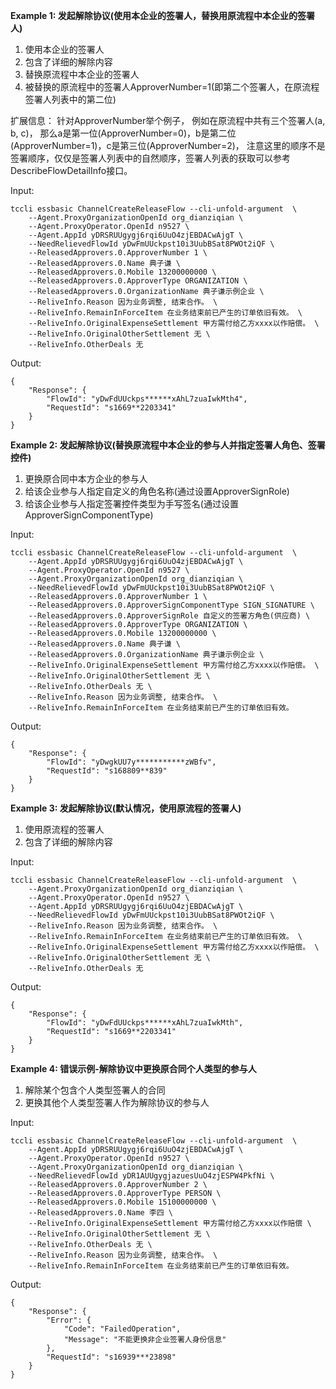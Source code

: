 **Example 1: 发起解除协议(使用本企业的签署人，替换用原流程中本企业的签署人)**

1. 使用本企业的签署人
2. 包含了详细的解除内容
3. 替换原流程中本企业的签署人
4. 被替换的原流程中的签署人ApproverNumber=1(即第二个签署人，在原流程签署人列表中的第二位)

扩展信息：
针对ApproverNumber举个例子，
例如在原流程中共有三个签署人(a, b, c)，
那么a是第一位(ApproverNumber=0)，b是第二位(ApproverNumber=1)，c是第三位(ApproverNumber=2)，
注意这里的顺序不是签署顺序，仅仅是签署人列表中的自然顺序，签署人列表的获取可以参考DescribeFlowDetailInfo接口。

Input: 

```
tccli essbasic ChannelCreateReleaseFlow --cli-unfold-argument  \
    --Agent.ProxyOrganizationOpenId org_dianziqian \
    --Agent.ProxyOperator.OpenId n9527 \
    --Agent.AppId yDRSRUUgygj6rqi6UuO4zjEBDACwAjgT \
    --NeedRelievedFlowId yDwFmUUckpst10i3UubBSat8PWOt2iQF \
    --ReleasedApprovers.0.ApproverNumber 1 \
    --ReleasedApprovers.0.Name 典子谦 \
    --ReleasedApprovers.0.Mobile 13200000000 \
    --ReleasedApprovers.0.ApproverType ORGANIZATION \
    --ReleasedApprovers.0.OrganizationName 典子谦示例企业 \
    --ReliveInfo.Reason 因为业务调整, 结束合作。 \
    --ReliveInfo.RemainInForceItem 在业务结束前已产生的订单依旧有效。 \
    --ReliveInfo.OriginalExpenseSettlement 甲方需付给乙方xxxx以作赔偿。 \
    --ReliveInfo.OriginalOtherSettlement 无 \
    --ReliveInfo.OtherDeals 无
```

Output: 
```
{
    "Response": {
        "FlowId": "yDwFdUUckps******xAhL7zuaIwkMth4",
        "RequestId": "s1669**2203341"
    }
}
```

**Example 2: 发起解除协议(替换原流程中本企业的参与人并指定签署人角色、签署控件)**

1. 更换原合同中本方企业的参与人
2. 给该企业参与人指定自定义的角色名称(通过设置ApproverSignRole)
3. 给该企业参与人指定签署控件类型为手写签名(通过设置ApproverSignComponentType)

Input: 

```
tccli essbasic ChannelCreateReleaseFlow --cli-unfold-argument  \
    --Agent.AppId yDRSRUUgygj6rqi6UuO4zjEBDACwAjgT \
    --Agent.ProxyOperator.OpenId n9527 \
    --Agent.ProxyOrganizationOpenId org_dianziqian \
    --NeedRelievedFlowId yDwFmUUckpst10i3UubBSat8PWOt2iQF \
    --ReleasedApprovers.0.ApproverNumber 1 \
    --ReleasedApprovers.0.ApproverSignComponentType SIGN_SIGNATURE \
    --ReleasedApprovers.0.ApproverSignRole 自定义的签署方角色(供应商) \
    --ReleasedApprovers.0.ApproverType ORGANIZATION \
    --ReleasedApprovers.0.Mobile 13200000000 \
    --ReleasedApprovers.0.Name 典子谦 \
    --ReleasedApprovers.0.OrganizationName 典子谦示例企业 \
    --ReliveInfo.OriginalExpenseSettlement 甲方需付给乙方xxxx以作赔偿。 \
    --ReliveInfo.OriginalOtherSettlement 无 \
    --ReliveInfo.OtherDeals 无 \
    --ReliveInfo.Reason 因为业务调整, 结束合作。 \
    --ReliveInfo.RemainInForceItem 在业务结束前已产生的订单依旧有效。
```

Output: 
```
{
    "Response": {
        "FlowId": "yDwgkUU7y***********zWBfv",
        "RequestId": "s168809**839"
    }
}
```

**Example 3: 发起解除协议(默认情况，使用原流程的签署人)**

1. 使用原流程的签署人
2. 包含了详细的解除内容

Input: 

```
tccli essbasic ChannelCreateReleaseFlow --cli-unfold-argument  \
    --Agent.ProxyOrganizationOpenId org_dianziqian \
    --Agent.ProxyOperator.OpenId n9527 \
    --Agent.AppId yDRSRUUgygj6rqi6UuO4zjEBDACwAjgT \
    --NeedRelievedFlowId yDwFmUUckpst10i3UubBSat8PWOt2iQF \
    --ReliveInfo.Reason 因为业务调整, 结束合作。 \
    --ReliveInfo.RemainInForceItem 在业务结束前已产生的订单依旧有效。 \
    --ReliveInfo.OriginalExpenseSettlement 甲方需付给乙方xxxx以作赔偿。 \
    --ReliveInfo.OriginalOtherSettlement 无 \
    --ReliveInfo.OtherDeals 无
```

Output: 
```
{
    "Response": {
        "FlowId": "yDwFdUUckps******xAhL7zuaIwkMth",
        "RequestId": "s1669**2203341"
    }
}
```

**Example 4: 错误示例-解除协议中更换原合同个人类型的参与人**

1. 解除某个包含个人类型签署人的合同
2. 更换其他个人类型签署人作为解除协议的参与人

Input: 

```
tccli essbasic ChannelCreateReleaseFlow --cli-unfold-argument  \
    --Agent.AppId yDRSRUUgygj6rqi6UuO4zjEBDACwAjgT \
    --Agent.ProxyOperator.OpenId n9527 \
    --Agent.ProxyOrganizationOpenId org_dianziqian \
    --NeedRelievedFlowId yDR1AUUgygjazuesUuO4zjESPW4PkfNi \
    --ReleasedApprovers.0.ApproverNumber 2 \
    --ReleasedApprovers.0.ApproverType PERSON \
    --ReleasedApprovers.0.Mobile 15100000000 \
    --ReleasedApprovers.0.Name 李四 \
    --ReliveInfo.OriginalExpenseSettlement 甲方需付给乙方xxxx以作赔偿 \
    --ReliveInfo.OriginalOtherSettlement 无 \
    --ReliveInfo.OtherDeals 无 \
    --ReliveInfo.Reason 因为业务调整, 结束合作。 \
    --ReliveInfo.RemainInForceItem 在业务结束前已产生的订单依旧有效。
```

Output: 
```
{
    "Response": {
        "Error": {
            "Code": "FailedOperation",
            "Message": "不能更换非企业签署人身份信息"
        },
        "RequestId": "s16939***23898"
    }
}
```

